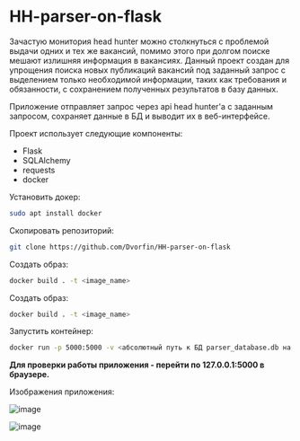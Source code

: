 # HH-parser-on-flask

Зачастую монитория head hunter можно столкнуться с проблемой выдачи одних и тех же вакансий, помимо этого при долгом поиске мешают излишняя информация в вакансиях. Данный проект создан для упрощения поиска новых публикаций вакансий под заданный запрос с выделением только необходимой информации, таких как требования и обязанности, с сохранением полученных результатов в базу данных.

Приложение отправляет запрос через api head hunter'a с заданным запросом, сохраняет данные в БД и выводит их в веб-интерфейсе.


Проект использует следующие компоненты:
+ Flask
+ SQLAlchemy
+ requests
+ docker


Установить докер:
```sh
sudo apt install docker
```

Скопировать репозиторий:
```sh
git clone https://github.com/Dvorfin/HH-parser-on-flask
```

Создать образ:
```sh
docker build . -t <image_name>
```

Создать образ:
```sh
docker build . -t <image_name>
```

Запустить контейнер:
```sh
docker run -p 5000:5000 -v <абсолютный путь к БД parser_database.db на хосте)>:home/user/HH-pareser-on-flask/instance <image_name>
```

**Для проверки работы приложения - перейти по 127.0.0.1:5000 в браузере.**



Изображения приложения:

![image](https://github.com/Dvorfin/HH-parser-on-flask/assets/70969469/7f5e08f7-7d14-4a76-a352-18d580e6989b)


![image](https://github.com/Dvorfin/HH-parser-on-flask/assets/70969469/3770b650-d076-4a3f-8d89-07fb71e1d672)
